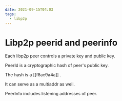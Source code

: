 ```yaml
---
date: 2021-09-15T04:03
tags: 
  - libp2p
---
```


# Libp2p peerid and peerinfo

Each libp2p peer controls a private key and public key.

PeerId is a cryptographic hash of peer's public key.

The hash is a [[f8ac9a4a]] .

It can serve as a multiaddr as well.

PeerInfo includes listening addresses of peer.
